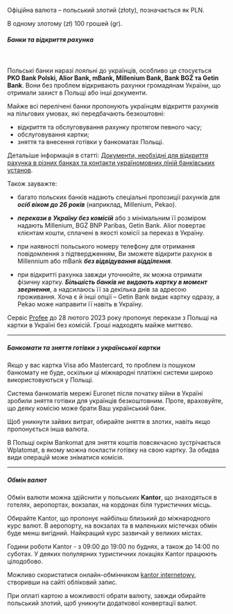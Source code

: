 Офіційна валюта – польський злотий (złoty), позначається як PLN.

В одному злотому (zł) 100 грошей (gr).


##### Банки та відкриття рахунка

</br>

Польські банки наразі лояльні до українців, особливо це стосується **PKO Bank Polski, Alior Bank, mBank, Millenium Bank, Bank BGŻ та Getin Bank**. Вони без проблем відкривають рахунки громадянам України, що отримали захист в Польщі або інші документи.

Майже всі перелічені банки пропонують українцям відкриття рахунків на пільгових умовах, які передбачають безкоштовні:

- відкриття та обслуговування рахунку протягом певного часу;
- обслуговування картки;
- зняття та внесення готівки у банкоматах Польщі.

Детальіше інформація в статті: [Документи, необхідні для відкриття рахунка в різних банках та контакти україномовних ліній банківських установ](/article/e0c068055f36924a8404db5a2).

Також зауважте:

- багато польских банків надають спеціальні пропозиції рахунків для ***осіб віком до 26 років*** (наприклад, Millenium, Pekao).

- ***перекази в Україну без комісій*** або з мінімальним її розміром надають Millenium, BGŻ BNP Paribas, Getin Bank. Alior повертає клієнтам кошти, сплачені в якості комісії за переказ в Україну.

- при наявності польського номеру телефону для отримання повідомлення з підтвердженням, Ви зможете відкрити рахунок в Millennium або mBank ***без відвідування відділення***.

- при відкритті рахунка завжди уточнюйте, як можна отримати фізичну картку.
***Більшість банків не видають картку в момент звернення***, а надсилаюсь її за декілька днів за адресою проживання. Хоча є й інші опції – Getin Bank видає картку одразу, а Pekao може направити її навіть в Україну.


<section type="warning" title="Інші варіанти відправки коштів в Україну">

Сервіс [Рrofee](https://www.profee.com/uk/send-money) до 28 лютого 2023 року пропонує перекази з Польщі на картки в Україні без комісій. Гроші надходять майже миттєво.
</section>

***

##### Банкомати та зняття готівки з української картки

Якщо у вас картка Visa або Mastercard, то проблем із пошуком банкомату не буде, оскільки ці міжнародні платіжні системи широко використовуються у Польщі.

Система банкоматів мережі Euronet після початку війни в Україні зробили зняття готівки для українців безкоштовним. Проте, враховуйте, що деяку комісію може брати Ваш український банк.

Щоб уникнути зайвих витрат, обирайте зняття в злотих, навіть якщо пропонується інша валюта.

<section>

В Польщі окрім Bankomat для зняття коштів повсякчасно зустрічається Wplatomat, в якому можна покласти готівку на свою картку. За обидва види операцій може зніматися комісія.
</section>


***

##### Обмін валют

Обмін валюти можна здійснити у польських **Kantor**, що знаходяться в готелях, аеропортах, вокзалах, на кордонах біля туристичних місць. 

Обирайте Kantor, що пропонує найбільш близький до міжнародного курс валют. В аеропорту, на вокзалах та в маленьких містечках обмін буде менш вигідний. Найкращий курс зазвичай у великих містах.

Години роботи Kantor - з 09:00 до 19:00 по буднях, а також до 14:00 по суботах. У деяких популярних туристичних локаціях Kantor працюють цілодобово.

Можливо скористатися онлайн-обмінником [kantor internetowy](https://internetowykantor.pl/), створивши на сайті обліковий запис.




<section>

При оплаті картою а можливості обрати валюту, завжди обирайте польський злотий, щоб уникнути додаткової конвертації валют.
</section>

